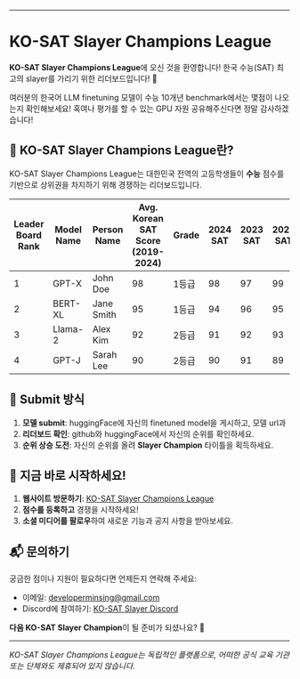 ----------------------

# KO-SAT Slayer Champions League

**KO-SAT Slayer Champions League**에 오신 것을 환영합니다! 한국 수능(SAT) 최고의 slayer를 가리기 위한 리더보드입니다! 🚀

여러분의 한국어 LLM finetuning 모델이 수능 10개년 benchmark에서는 몇점이 나오는지 확인해보세요! 혹여나 평가를 할 수 있는 GPU 자원 공유해주신다면 정말 감사하겠습니다!


## 🎯 KO-SAT Slayer Champions League란?

KO-SAT Slayer Champions League는 대한민국 전역의 고등학생들이 **수능** 점수를 기반으로 상위권을 차지하기 위해 경쟁하는 리더보드입니다.


| Leader Board Rank | Model Name | Person Name | Avg. Korean SAT Score (2019-2024) | Grade | 2024 SAT | 2023 SAT | 2022 SAT | 2021 SAT | 2020 SAT | 2019 SAT | URL |
|-------|------------|-------------|-----------------------------------|-------|----------|----------|----------|----------|----------|----------|-----|
| 1     | GPT-X      | John Doe    | 98                                | 1등급  | 98       | 97       | 99       | 96       | 98       | 99       | [Link](https://example.com) |
| 2     | BERT-XL    | Jane Smith  | 95                                | 1등급  | 94       | 96       | 95       | 94       | 95       | 96       | [Link](https://example.com) |
| 3     | Llama-2    | Alex Kim    | 92                                | 2등급  | 91       | 92       | 93       | 92       | 93       | 92       | [Link](https://example.com) |
| 4     | GPT-J      | Sarah Lee   | 90                                | 2등급  | 90       | 91       | 89       | 90       | 89       | 91       | [Link](https://example.com) |




## 🏅 Submit 방식

1. **모델 submit**: huggingFace에 자신의 finetuned model을 게시하고, 모델 url과 
2. **리더보드 확인**: github와 huggingFace에서 자신의 순위를 확인하세요.
3. **순위 상승 도전**: 자신의 순위를 올려 **Slayer Champion** 타이틀을 획득하세요.


## 🚀 지금 바로 시작하세요!

1. **웹사이트 방문하기**: [KO-SAT Slayer Champions League](#)
2. **점수를 등록하고** 경쟁을 시작하세요!
3. **소셜 미디어를 팔로우**하여 새로운 기능과 공지 사항을 받아보세요.

## 📬 문의하기

궁금한 점이나 지원이 필요하다면 언제든지 연락해 주세요:

- 이메일: developerminsing@gmail.com
- Discord에 참여하기: [KO-SAT Slayer Discord](#)

**다음 KO-SAT Slayer Champion**이 될 준비가 되셨나요? 💪

---

_KO-SAT Slayer Champions League는 독립적인 플랫폼으로, 어떠한 공식 교육 기관 또는 단체와도 제휴되어 있지 않습니다._
